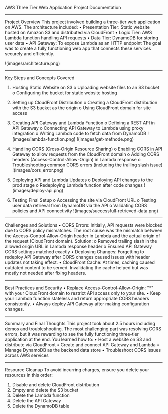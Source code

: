 AWS Three Tier Web Application Project Documentation
________________________________________
Project Overview
This project involved building a three-tier web application on AWS. The architecture included:
•	Presentation Tier: Static website hosted on Amazon S3 and distributed via CloudFront
•	Logic Tier: AWS Lambda function handling API requests
•	Data Tier: DynamoDB for storing user data
•	API Gateway: To expose Lambda as an HTTP endpoint
The goal was to create a fully functioning web app that connects these services securely and efficiently.

 
!(images/architecture.png)
________________________________________

Key Steps and Concepts Covered
1.	Hosting Static Website on S3
o	Uploading website files to an S3 bucket
o	Configuring the bucket for static website hosting
2.	Setting up CloudFront Distribution
o	Creating a CloudFront distribution with the S3 bucket as the origin
o	Using CloudFront domain for site access
3.	Creating API Gateway and Lambda Function
o	Defining a REST API in API Gateway
o	Connecting API Gateway to Lambda using proxy integration
o	Writing Lambda code to fetch data from DynamoDB
!(images/lambda-function.png) 
!(images/get-methode.png)

4.	Handling CORS (Cross-Origin Resource Sharing)
o	Enabling CORS in API Gateway to allow requests from the CloudFront domain
o	Adding CORS headers (Access-Control-Allow-Origin) in Lambda response
o	Troubleshooting common CORS errors (including the trailing slash issue)
!(images/cors_error.png)

5.	Deploying API and Lambda Updates
o	Deploying API changes to the prod stage
o	Redeploying Lambda function after code changes
!(images/deploy-api.png) 

6.	Testing Final Setup
o	Accessing the site via CloudFront URL
o	Testing user data retrieval from DynamoDB via the API
o	Validating CORS policies and API connectivity
!(images/successfull-retrieved-data.png) 

 ________________________________________
Challenges and Solutions
•	CORS Errors:
Initially, API requests were blocked due to CORS policy mismatches. The root cause was the mismatch between the Access-Control-Allow-Origin header in Lambda and the actual origin of the request (CloudFront domain).
Solution:
o	Removed trailing slash in the allowed origin URL in Lambda response header
o	Ensured API Gateway CORS settings matched exactly
•	Deploying Changes:
Forgetting to redeploy API Gateway after CORS changes caused issues with header updates not taking effect.
•	CloudFront Cache:
At times, caching caused outdated content to be served. Invalidating the cache helped but was mostly not needed after fixing headers.
________________________________________
Best Practices and Security
•	Replace Access-Control-Allow-Origin: "*" with your CloudFront domain to restrict API access only to your site.
•	Keep your Lambda function stateless and return appropriate CORS headers consistently.
•	Always deploy API Gateway after making configuration changes.
________________________________________
Summary and Final Thoughts
This project took about 2.5 hours including demos and troubleshooting. The most challenging part was resolving CORS errors, but it was rewarding to see the fully functioning three-tier application at the end.
You learned how to:
•	Host a website on S3 and distribute via CloudFront
•	Create and connect API Gateway and Lambda
•	Manage DynamoDB as the backend data store
•	Troubleshoot CORS issues across AWS services
________________________________________
Resource Cleanup
To avoid incurring charges, ensure you delete your resources in this order:
1.	Disable and delete CloudFront distribution
2.	Empty and delete the S3 bucket
3.	Delete the Lambda function
4.	Delete the API Gateway
5.	Delete the DynamoDB table

